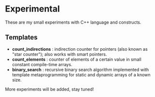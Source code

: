# Experimental

These are my small experiments with C++ language and constructs.

## Templates

- **count_indirections** : indirection counter for pointers (also known as "star counter"); also works with smart pointers.
- **count_elements** : counter of elements of a certain value in small constant compile-time arrays.
- **binary_search** : recursive binary search algorithm implemented with template metaprogramming for static and dynamic arrays of a known size.

More experiments will be added, stay tuned!